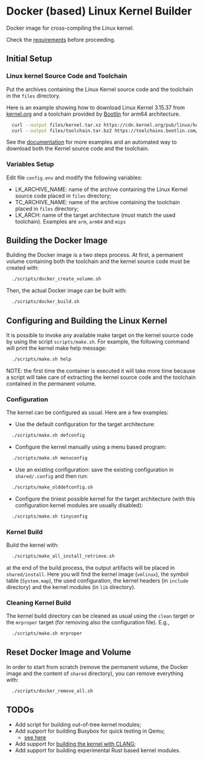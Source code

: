 # Docker (based) Linux Kernel Builder

Docker image for cross-compiling the Linux kernel.

Check the [requirements](./docs/prerequisites.md) before proceeding.

## Initial Setup

### Linux kernel Source Code and Toolchain

Put the archives containing the Linux Kernel source code and the toolchain in
the `files` directory.

Here is an example showing how to download Linux Kernel 3.15.37 from
[kernel.org](https://kernel.org/) and a toolchain provided by
[Bootlin](https://toolchains.bootlin.com/) for arm64 architecture.

```bash
  curl --output files/kernel.tar.xz https://cdn.kernel.org/pub/linux/kernel/v5.x/linux-5.15.37.tar.xz
  curl --output files/toolchain.tar.bz2 https://toolchains.bootlin.com/downloads/releases/toolchains/aarch64/tarballs/aarch64--glibc--stable-2021.11-1.tar.bz2
```

See the [documentation](./docs/download_lk_tc.md) for more examples and an
automated way to download both the Kernel source code and the toolchain.

### Variables Setup

Edit file `config.env` and modify the following variables:

- LK_ARCHIVE_NAME: name of the archive containing the Linux Kernel source code
  placed in `files` directory;
- TC_ARCHIVE_NAME: name of the archive containing the toolchain placed in
  `files` directory;
- LK_ARCH: name of the target architecture (must match the used toolchain).
  Examples are `arm`, `arm64` and `mips`

## Building the Docker Image

Building the Docker image is a two steps process. At first, a permanent volume
containing both the toolchain and the kernel source code must be
created with:

```bash
  ./scripts/docker_create_volume.sh
```

Then, the actual Docker image can be built with:

```bash
  ./scripts/docker_build.sh
```

## Configuring and Building the Linux Kernel

It is possible to invoke any available make target on the kernel source code by
using the script `scripts/make.sh`. For example, the following command will
print the kernel make help message:

```bash
  ./scripts/make.sh help
```

NOTE: the first time the container is executed it will take more time because a
script will take care of extracting the kernel source code and the toolchain
contained in the permanent volume.

### Configuration

The kernel can be configured as usual. Here are a few examples:

- Use the default configuration for the target architecture:

```bash
  ./scripts/make.sh defconfig
```

- Configure the kernel manually using a menu based program:

```bash
  ./scripts/make.sh menuconfig
```

- Use an existing configuration: save the existing configuration in
  `shared/.config` and then run:

```bash
  ./scripts/make_olddefconfig.sh
```

- Configure the tiniest possible kernel for the target architecture (with this
  configuration kernel modules are usually disabled):

```bash
  ./scripts/make.sh tinyconfig
```


### Kernel Build

Build the kernel with:

```bash
  ./scripts/make_all_install_retrieve.sh
```

at the end of the build process, the output artifacts will be placed in
`shared/install`. Here you will find the kernel image (`vmlinux`), the symbol
table (`System.map`), the used configuration, the kernel headers (in `include`
directory) and the kernel modules (in `lib` directory).

### Cleaning Kernel Build

The kernel build directory can be cleaned as usual using the `clean` target or
the `mrproper` target (for removing also the configuration file). E.g.,

```bash
  ./scripts/make.sh mrproper
```

## Reset Docker Image and Volume

In order to start from scratch (remove the permanent volume, the Docker
image and the content of `shared` directory), you can remove everything with:

```bash
  ./scripts/docker_remove_all.sh
```

## TODOs

- Add script for building out-of-tree kernel modules;
- Add support for building Busybox for quick testing in Qemu;
  - [see here](https://mgalgs.io/2021/03/23/how-to-build-a-custom-linux-kernel-for-qemu-using-docker.html)
- Add support for [building the kernel with CLANG](https://www.kernel.org/doc/html/latest/kbuild/llvm.html#);
- Add support for building experimental Rust based kernel modules.

